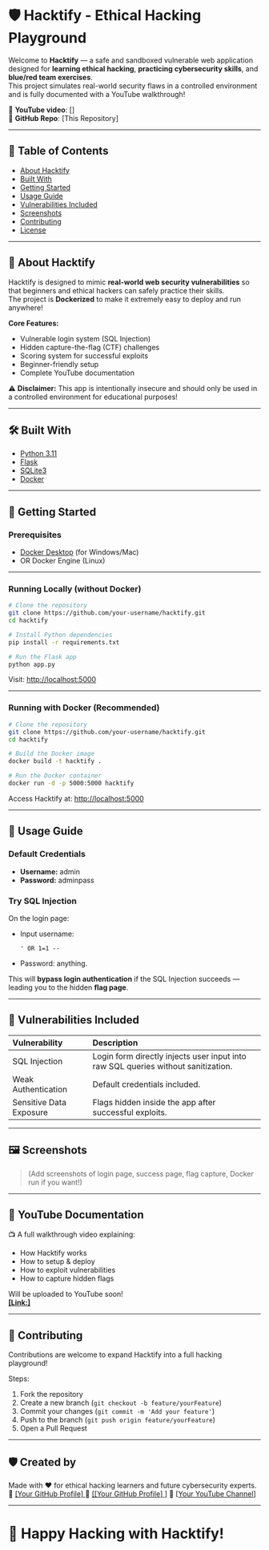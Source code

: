 # 🛡️ Hacktify - Ethical Hacking Playground

Welcome to **Hacktify** — a safe and sandboxed vulnerable web application designed for **learning ethical hacking**, **practicing cybersecurity skills**, and **blue/red team exercises**.  
This project simulates real-world security flaws in a controlled environment and is fully documented with a YouTube walkthrough!

🎥 **YouTube video**: [[](https://bit.ly/4d0x5WQ)]  
🔗 **GitHub Repo**: [This Repository]

---

## 📜 Table of Contents
- [About Hacktify](#about-hacktify)
- [Built With](#built-with)
- [Getting Started](#getting-started)
- [Usage Guide](#usage-guide)
- [Vulnerabilities Included](#vulnerabilities-included)
- [Screenshots](#screenshots)
- [Contributing](#contributing)
- [License](#license)

---

## 🧩 About Hacktify

Hacktify is designed to mimic **real-world web security vulnerabilities** so that beginners and ethical hackers can safely practice their skills.  
The project is **Dockerized** to make it extremely easy to deploy and run anywhere!

**Core Features:**
- Vulnerable login system (SQL Injection)
- Hidden capture-the-flag (CTF) challenges
- Scoring system for successful exploits
- Beginner-friendly setup
- Complete YouTube documentation

⚠️ **Disclaimer:** This app is intentionally insecure and should only be used in a controlled environment for educational purposes!

---

## 🛠️ Built With

- [Python 3.11](https://www.python.org/)
- [Flask](https://flask.palletsprojects.com/)
- [SQLite3](https://www.sqlite.org/)
- [Docker](https://www.docker.com/)

---

## 🚀 Getting Started

### Prerequisites
- [Docker Desktop](https://www.docker.com/products/docker-desktop) (for Windows/Mac)
- OR Docker Engine (Linux)

---

### Running Locally (without Docker)

```bash
# Clone the repository
git clone https://github.com/your-username/hacktify.git
cd hacktify

# Install Python dependencies
pip install -r requirements.txt

# Run the Flask app
python app.py
```

Visit: [http://localhost:5000](http://localhost:5000)

---

### Running with Docker (Recommended)

```bash
# Clone the repository
git clone https://github.com/your-username/hacktify.git
cd hacktify

# Build the Docker image
docker build -t hacktify .

# Run the Docker container
docker run -d -p 5000:5000 hacktify
```

Access Hacktify at: [http://localhost:5000](http://localhost:5000)

---

## 🧠 Usage Guide

### Default Credentials
- **Username:** admin
- **Password:** adminpass

### Try SQL Injection
On the login page:
- Input username:
  ```text
  ' OR 1=1 --
  ```
- Password: anything.

This will **bypass login authentication** if the SQL Injection succeeds — leading you to the hidden **flag page**.

---

## 🧨 Vulnerabilities Included

| Vulnerability | Description |
|:--------------|:------------|
| SQL Injection | Login form directly injects user input into raw SQL queries without sanitization. |
| Weak Authentication | Default credentials included. |
| Sensitive Data Exposure | Flags hidden inside the app after successful exploits. |

---

## 🖼️ Screenshots

> (Add screenshots of login page, success page, flag capture, Docker run if you want!)

---

## 🎥 YouTube Documentation

📺 A full walkthrough video explaining:
- How Hacktify works
- How to setup & deploy
- How to exploit vulnerabilities
- How to capture hidden flags

Will be uploaded to YouTube soon!  
[**[Link:]**](https://bit.ly/4d0x5WQ)

---

## 🤝 Contributing

Contributions are welcome to expand Hacktify into a full hacking playground!

Steps:
1. Fork the repository
2. Create a new branch (`git checkout -b feature/yourFeature`)
3. Commit your changes (`git commit -m 'Add your feature'`)
4. Push to the branch (`git push origin feature/yourFeature`)
5. Open a Pull Request

---

## 🛡️ Created by

Made with ❤️ for ethical hacking learners and future cybersecurity experts.  
🔗 [[Your GitHub Profile] ](https://bit.ly/3EHjUxa) 
🔗 [[[Your GitHub Profile] ]](https://github.com/RamezHas)
🎥 [[Your YouTube Channel](https://bit.ly/4d0x5WQ)] 

---

# 🚀 Happy Hacking with Hacktify!
